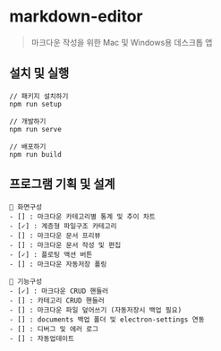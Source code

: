 # markdown-editor

> 마크다운 작성을 위한 Mac 및 Windows용 데스크톱 앱

## 설치 및 실행

```
// 패키지 설치하기
npm run setup

// 개발하기
npm run serve

// 배포하기
npm run build
```

## 프로그램 기획 및 설계

```
📌 화면구성
- [] : 마크다운 카테고리별 통계 및 추이 차트
- [✓] : 계층형 파일구조 카테고리
- [] : 마크다운 문서 프리뷰
- [] : 마크다운 문서 작성 및 편집
- [✓] : 플로팅 액션 버튼
- [] : 마크다운 자동저장 폴링

📌 기능구성
- [✓] : 마크다운 CRUD 핸들러
- [] : 카테고리 CRUD 핸들러
- [] : 마크다운 파일 덮어쓰기 (자동저장시 백업 필요)
- [] : documents 백업 폴더 및 electron-settings 연동
- [] : 디버그 및 에러 로그
- [] : 자동업데이트
```
